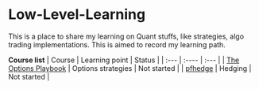 # Low-Level-Learning
This is a place to share my learning on Quant stuffs, like strategies, algo trading implementations. This is aimed to record my learning path.

**Course list**
| Course      | Learning point | Status     |
| :---        | :----          | :---       |
| [The Options Playbook](https://www.optionsplaybook.com/)      |  Options strategies     | Not started  |
| [pfhedge](https://github.com/pfnet-research/pfhedge)      |  Hedging     | Not started  |
